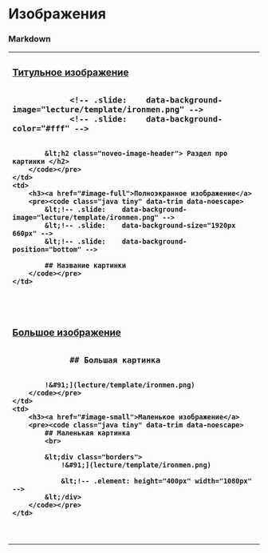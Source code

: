 <!-- .slide: class="center-horizontal" -->

# Изображения

### Markdown


<table>
<tr>
    <td>
        <h3><a href="#image-title">Титульное изображение</a>
        <pre><code class="java tiny" data-trim data-noescape>
            &lt;!-- .slide:    data-background-image="lecture/template/ironmen.png" -->
            &lt;!-- .slide:    data-background-color="#fff" -->

            &lt;h2 class="noveo-image-header"> Раздел про картинки </h2>
        </code></pre>
    </td>
    <td>
        <h3><a href="#image-full">Полноэкранное изображение</a>
        <pre><code class="java tiny" data-trim data-noescape>
            &lt;!-- .slide:    data-background-image="lecture/template/ironmen.png" -->
            &lt;!-- .slide:    data-background-size="1920px 660px" -->
            &lt;!-- .slide:    data-background-position="bottom" -->

            ## Название картинки
        </code></pre>
    </td>
</tr>
<tr>
    <td>
        <h3><a href="#image-big">Большое изображение</a>
        <pre><code class="java tiny" data-trim data-noescape>
            ## Большая картинка

            !&#91;](lecture/template/ironmen.png)
        </code></pre>
    </td>
    <td>
        <h3><a href="#image-small">Маленькое изображение</a>
        <pre><code class="java tiny" data-trim data-noescape>
            ## Маленькая картинка
            <br>

            &lt;div class="borders">
                !&#91;](lecture/template/ironmen.png)

                &lt;!-- .element: height="400px" width="1080px" -->
            &lt;/div>
        </code></pre>
    </td>
</tr>
</table>